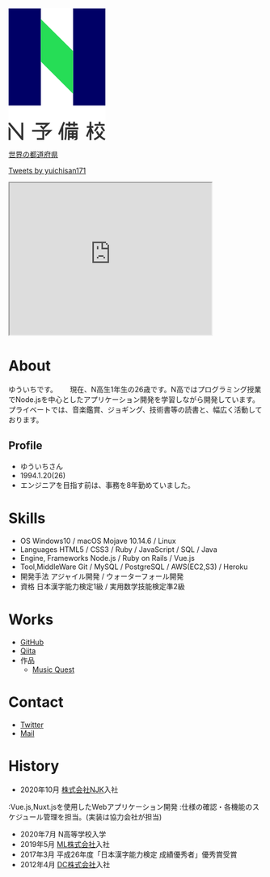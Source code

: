 ![N予備校ロゴ](478b4cf1-private.png)

<script type="application/javascript" src="https://embed.nicovideo.jp/watch/sm9275801/script?w=640&h=360"></script><noscript><a href="https://www.nicovideo.jp/watch/sm9275801">世界の都道府県</a></noscript>

<a class="twitter-timeline" data-width="400" data-height="600" data-theme="light" href="https://twitter.com/yuichisan171?ref_src=twsrc%5Etfw">Tweets by yuichisan171</a> <script async src="https://platform.twitter.com/widgets.js" charset="utf-8"></script>

<iframe src="https://www.openprocessing.org/sketch/1052903/embed/" width="400" height="300"></iframe>

# About
ゆういちです。　　
現在、N高生1年生の26歳です。N高ではプログラミング授業でNode.jsを中心としたアプリケーション開発を学習しながら開発しています。　　
プライベートでは、音楽鑑賞、ジョギング、技術書等の読書と、幅広く活動しております。　　

## Profile
- ゆういちさん  
- 1994.1.20(26)  
- エンジニアを目指す前は、事務を8年勤めていました。  

# Skills
- OS
  Windows10 / macOS Mojave 10.14.6 / Linux
- Languages
  HTML5 / CSS3 / Ruby / JavaScript / SQL / Java
- Engine, Frameworks
  Node.js / Ruby on Rails / Vue.js
- Tool,MiddleWare
  Git / MySQL / PostgreSQL / AWS(EC2,S3) / Heroku
- 開発手法
  アジャイル開発 / ウォーターフォール開発
- 資格
  日本漢字能力検定1級 / 実用数学技能検定準2級

# Works
- [GitHub](https://github.com/yuichisan171)
- [Qiita](https://qiita.com/yuichisan65)
- 作品
  - [Music Quest](https://musicquest.herokuapp.com/)

# Contact
- [Twitter](https://twitter.com/yuichisan171)
- [Mail](mailto:yuuichi_20n2100080@nnn.ed.jp)

# History
- 2020年10月 [株式会社NJK]()入社

:Vue.js,Nuxt.jsを使用したWebアプリケーション開発
:仕様の確認・各機能のスケジュール管理を担当。(実装は協力会社が担当)

- 2020年7月 N高等学校入学
- 2019年5月 [ML株式会社]()入社
- 2017年3月 平成26年度「日本漢字能力検定 成績優秀者」優秀賞受賞
- 2012年4月 [DC株式会社]()入社
